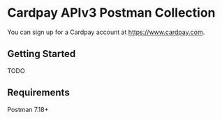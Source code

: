 # Cardpay APIv3 Postman Collection

You can sign up for a Cardpay account at https://www.cardpay.com.

## Getting Started

TODO

## Requirements

Postman 7.18+